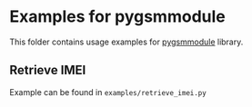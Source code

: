 # Examples for pygsmmodule

This folder contains usage examples for [pygsmmodule](http://github.com/JFF-Bohdan/pygsmmodule) library.

## Retrieve IMEI

Example can be found in `examples/retrieve_imei.py`



